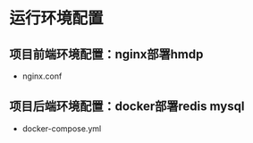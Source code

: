 # 运行环境配置

## 项目前端环境配置：nginx部署hmdp

- nginx.conf

## 项目后端环境配置：docker部署redis mysql

- docker-compose.yml